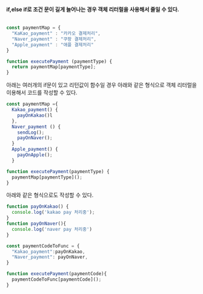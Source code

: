 #### if,else if로 조건 문이 길게 늘어나는 경우 객체 리터럴을 사용해서 줄일 수 있다.
```js

const paymentMap = {
  "KaKao_payment" : "카카오 결제처리",
  "Naver_payment" : "쿠팡 결제처리",
  "Apple_payment" : "애플 결제처리"
}

function executePayment (paymentType) {
  return paymentMap[paymentType];
}
```
아래는 여러개의 if문이 있고 리턴값이 함수일 경우 아래와 같은 형식으로 객체 리터럴을 이용해서 코드를 작성할 수 있다.
```js
const paymentMap ={
  Kakao_payment() {
    payOnKakao()l
  },
  Naver_payment () {
    sendLog();
    payOnNaver();
  }
  Apple_payment() {
    payOnApple();
  }

function executePayment(paymentType) {
  paymentMap[paymentType]();
}
```
아래와 같은 형식으로도 작성할 수 있다.

```js
function payOnKakao() {
  console.log('kakao pay 처리중');
}
function payOnNaver(){
  console.log('naver pay 처리중')
}

const paymentCodeToFunc = {
  "Kakao_payment":payOnKakao,
  "Naver_payment": payOnNaver,
}

function executePayment(paymentCode){
  paymentCodeToFunc[paymentCode]();
}
```

